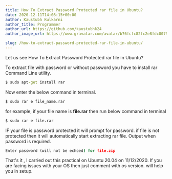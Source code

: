 ```yaml
---
title: How To Extract Password Protected rar file in Ubuntu?
date: 2020-12-11T14:08:15+00:00
author: Kaustubh Kulkarni
author_title: Programmer
author_url: https://github.com/kaustubhk24
author_image_url: https://www.gravatar.com/avatar/b76fcfc82fc2e8fdc8075636f1735f61?s=200

slug: /how-to-extract-password-protected-rar-file-in-ubuntu/
---
```

Let us see How To Extract Password Protected rar file in Ubuntu?

To extract file with password or without password you have to install rar Command Line utility.

```cmd title="cmd"
$ sudo apt-get install rar

```

Now enter the below command in terminal.

```cmd title="cmd"
$ sudo rar e file_name.rar

```

for example, if your file name is **file.rar** then run below command in terminal

```cmd title="cmd"
$ sudo rar e file.rar
```

IF your file is password protected it will prompt for password. if file is not protected then it will automatically start extracting rar file. Output when password is required.

```cmd title="cmd"
Enter password (will not be echoed) for file.zip
```

That's it , I carried out this practical on Ubuntu 20.04 on 11/12/2020. If you are facing issues with your OS then just comment with os version. will help you in setup.